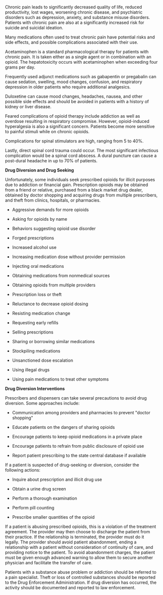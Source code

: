 Chronic pain leads to significantly decreased quality of life, reduced productivity, lost wages, worsening chronic disease, and psychiatric disorders such as depression, anxiety, and substance misuse disorders. Patients with chronic pain are also at a significantly increased risk for suicide and suicidal ideation.

Many medications often used to treat chronic pain have potential risks and side effects, and possible complications associated with their use.

Acetaminophen is a standard pharmacological therapy for patients with chronic pain. It is taken either as a single agent or in combination with an opioid. The hepatotoxicity occurs with acetaminophen when exceeding four grams per day.

Frequently used adjunct medications such as gabapentin or pregabalin can cause sedation, swelling, mood changes, confusion, and respiratory depression in older patients who require additional analgesics.

Duloxetine can cause mood changes, headaches, nausea, and other possible side effects and should be avoided in patients with a history of kidney or liver disease.

Feared complications of opioid therapy include addiction as well as overdose resulting in respiratory compromise. However, opioid-induced hyperalgesia is also a significant concern. Patients become more sensitive to painful stimuli while on chronic opioids.

Complications for spinal stimulators are high, ranging from 5 to 40%.

Lastly, direct spinal cord trauma could occur. The most significant infectious complication would be a spinal cord abscess. A dural puncture can cause a post-dural headache in up to 70% of patients.

**Drug Diversion and Drug Seeking**

Unfortunately, some individuals seek prescribed opioids for illicit purposes due to addiction or financial gain. Prescription opioids may be obtained from a friend or relative, purchased from a black market drug dealer, obtained by doctor shopping and acquiring drugs from multiple prescribers, and theft from clinics, hospitals, or pharmacies.

- Aggressive demands for more opioids

- Asking for opioids by name

- Behaviors suggesting opioid use disorder

- Forged prescriptions

- Increased alcohol use

- Increasing medication dose without provider permission

- Injecting oral medications

- Obtaining medications from nonmedical sources

- Obtaining opioids from multiple providers

- Prescription loss or theft

- Reluctance to decrease opioid dosing

- Resisting medication change

- Requesting early refills

- Selling prescriptions

- Sharing or borrowing similar medications

- Stockpiling medications

- Unsanctioned dose escalation

- Using illegal drugs

- Using pain medications to treat other symptoms

**Drug Diversion Interventions**

Prescribers and dispensers can take several precautions to avoid drug diversion. Some approaches include:

- Communication among providers and pharmacies to prevent "doctor shopping"

- Educate patients on the dangers of sharing opioids

- Encourage patients to keep opioid medications in a private place

- Encourage patients to refrain from public disclosure of opioid use

- Report patient prescribing to the state central database if available

If a patient is suspected of drug-seeking or diversion, consider the following actions:

- Inquire about prescription and illicit drug use

- Obtain a urine drug screen

- Perform a thorough examination

- Perform pill counting

- Prescribe smaller quantities of the opioid

If a patient is abusing prescribed opioids, this is a violation of the treatment agreement. The provider may then choose to discharge the patient from their practice. If the relationship is terminated, the provider must do it legally. The provider should avoid patient abandonment, ending a relationship with a patient without consideration of continuity of care, and providing notice to the patient. To avoid abandonment charges, the patient must be given enough advanced warning to allow them to secure another physician and facilitate the transfer of care.

Patients with a substance abuse problem or addiction should be referred to a pain specialist. Theft or loss of controlled substances should be reported to the Drug Enforcement Administration. If drug diversion has occurred, the activity should be documented and reported to law enforcement.